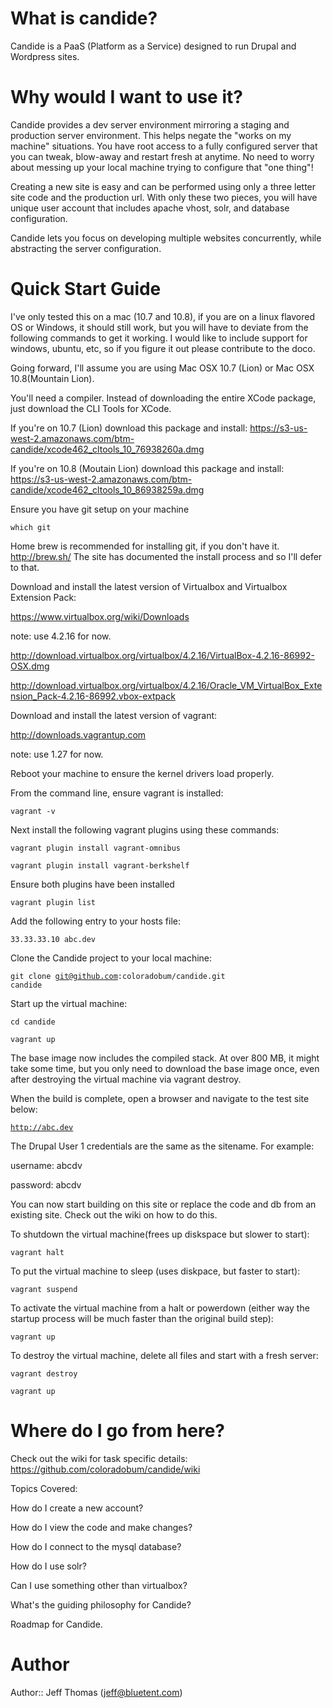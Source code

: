 # What is candide?
Candide is a PaaS (Platform as a Service) designed to run Drupal and Wordpress sites.

# Why would I want to use it?
Candide provides a dev server environment mirroring a staging and production server environment. This helps negate the "works on my machine" situations.  You have root access to a fully configured server that you can tweak, blow-away and restart fresh at anytime.  No need to worry about messing up your local machine trying to configure that "one thing"!

Creating a new site is easy and can be performed using only a three letter site code and the production url. With only these two pieces, you will have unique user account that includes apache vhost, solr, and database configuration.

Candide lets you focus on developing multiple websites concurrently, while abstracting the server configuration.

# Quick Start Guide
I've only tested this on a mac (10.7 and 10.8), if you are on a linux flavored OS or Windows, it should still work, but you will have to deviate from the following commands to get it working.  I would like to include support for windows, ubuntu, etc, so if you figure it out please contribute to the doco.

Going forward, I'll assume you are using Mac OSX 10.7 (Lion) or Mac OSX 10.8(Mountain Lion).

You'll need a compiler.  Instead of downloading the entire XCode package, just download the CLI Tools for XCode.

If you're on 10.7 (Lion) download this package and install:
https://s3-us-west-2.amazonaws.com/btm-candide/xcode462_cltools_10_76938260a.dmg

If you're on 10.8 (Moutain Lion) download this package and install:
https://s3-us-west-2.amazonaws.com/btm-candide/xcode462_cltools_10_86938259a.dmg

Ensure you have git setup on your machine

<code>which git</code>

Home brew is recommended for installing git, if you don't have it. http://brew.sh/ The site has documented the install process and so I'll defer to that.


Download and install the latest version of Virtualbox and Virtualbox Extension Pack:

https://www.virtualbox.org/wiki/Downloads

note: use 4.2.16 for now.

http://download.virtualbox.org/virtualbox/4.2.16/VirtualBox-4.2.16-86992-OSX.dmg

http://download.virtualbox.org/virtualbox/4.2.16/Oracle_VM_VirtualBox_Extension_Pack-4.2.16-86992.vbox-extpack

Download and install the latest version of vagrant:

http://downloads.vagrantup.com

note: use 1.27 for now.

Reboot your machine to ensure the kernel drivers load properly.


From the command line, ensure vagrant is installed:

<code>vagrant -v</code>


Next install the following vagrant plugins using these commands:

<code>vagrant plugin install vagrant-omnibus</code>

<code>vagrant plugin install vagrant-berkshelf</code>

Ensure both plugins have been installed

<code>vagrant plugin list</code>


Add the following entry to your hosts file:

<code>33.33.33.10                abc.dev</code>


Clone the Candide project to your local machine:

<code>git clone git@github.com:coloradobum/candide.git candide</code>


Start up the virtual machine:

<code>cd candide</code>

<code>vagrant up</code>


The base image now includes the compiled stack.  At over 800 MB, it might take some time, but you only need to download the base image once, even after destroying the virtual machine via vagrant destroy.

When the build is complete, open a browser and navigate to the test site below:

<code>http://abc.dev</code>


The Drupal User 1 credentials are the same as the sitename. For example:

username: abcdv

password: abcdv

You can now start building on this site or replace the code and db from an existing site.  Check out the wiki on how to do this.


To shutdown the virtual machine(frees up diskspace but slower to start):

<code>vagrant halt</code>


To put the virtual machine to sleep (uses diskpace, but faster to start):

<code>vagrant suspend</code>


To activate the virtual machine from a halt or powerdown (either way the startup process will be much faster than the original build step):

<code>vagrant up</code>


To destroy the virtual machine, delete all files and start with a fresh server:

<code>vagrant destroy</code>

<code>vagrant up</code>

# Where do I go from here?
Check out the wiki for task specific details:
https://github.com/coloradobum/candide/wiki

Topics Covered:

How do I create a new account?

How do I view the code and make changes?

How do I connect to the mysql database?

How do I use solr?

Can I use something other than virtualbox?

What's the guiding philosophy for Candide?

Roadmap for Candide.


# Author
Author:: Jeff Thomas (<jeff@bluetent.com>)
